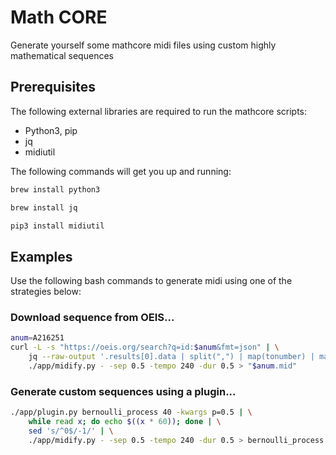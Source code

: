 # Math CORE

Generate yourself some mathcore midi files using custom highly mathematical sequences

## Prerequisites

The following external libraries are required to run the mathcore scripts:

* Python3, pip
* jq
* midiutil

The following commands will get you up and running:

```bash
brew install python3
```

```bash
brew install jq
```

```bash
pip3 install midiutil
```

## Examples

Use the following bash commands to generate midi using one of the strategies below:

### Download sequence from OEIS...

```bash
anum=A216251
curl -L -s "https://oeis.org/search?q=id:$anum&fmt=json" | \
    jq --raw-output '.results[0].data | split(",") | map(tonumber) | map(. + 60) | .[]' | \
    ./app/midify.py - -sep 0.5 -tempo 240 -dur 0.5 > "$anum.mid"
```

### Generate custom sequences using a plugin...

```bash
./app/plugin.py bernoulli_process 40 -kwargs p=0.5 | \
    while read x; do echo $((x * 60)); done | \
    sed 's/^0$/-1/' | \
    ./app/midify.py - -sep 0.5 -tempo 240 -dur 0.5 > bernoulli_process.mid
```

